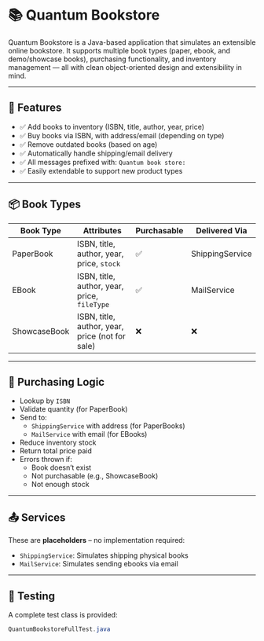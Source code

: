 # 📚 Quantum Bookstore

Quantum Bookstore is a Java-based application that simulates an extensible online bookstore. It supports multiple book types (paper, ebook, and demo/showcase books), purchasing functionality, and inventory management — all with clean object-oriented design and extensibility in mind.

---

## 🧠 Features

- ✅ Add books to inventory (ISBN, title, author, year, price)
- ✅ Buy books via ISBN, with address/email (depending on type)
- ✅ Remove outdated books (based on age)
- ✅ Automatically handle shipping/email delivery
- ✅ All messages prefixed with: `Quantum book store:`
- ✅ Easily extendable to support new product types

---

## 📦 Book Types

| Book Type     | Attributes                                         | Purchasable | Delivered Via     |
|---------------|-----------------------------------------------------|-------------|--------------------|
| PaperBook     | ISBN, title, author, year, price, `stock`           | ✅          | ShippingService    |
| EBook         | ISBN, title, author, year, price, `fileType`        | ✅          | MailService        |
| ShowcaseBook  | ISBN, title, author, year, price (not for sale)     | ❌          | ❌                 |

---

## 🛒 Purchasing Logic

- Lookup by `ISBN`
- Validate quantity (for PaperBook)
- Send to:
  - `ShippingService` with address (for PaperBooks)
  - `MailService` with email (for EBooks)
- Reduce inventory stock
- Return total price paid
- Errors thrown if:
  - Book doesn’t exist
  - Not purchasable (e.g., ShowcaseBook)
  - Not enough stock

---

## 📤 Services

These are **placeholders** – no implementation required:

- `ShippingService`: Simulates shipping physical books
- `MailService`: Simulates sending ebooks via email

---

## 🧪 Testing

A complete test class is provided:
```java
QuantumBookstoreFullTest.java
